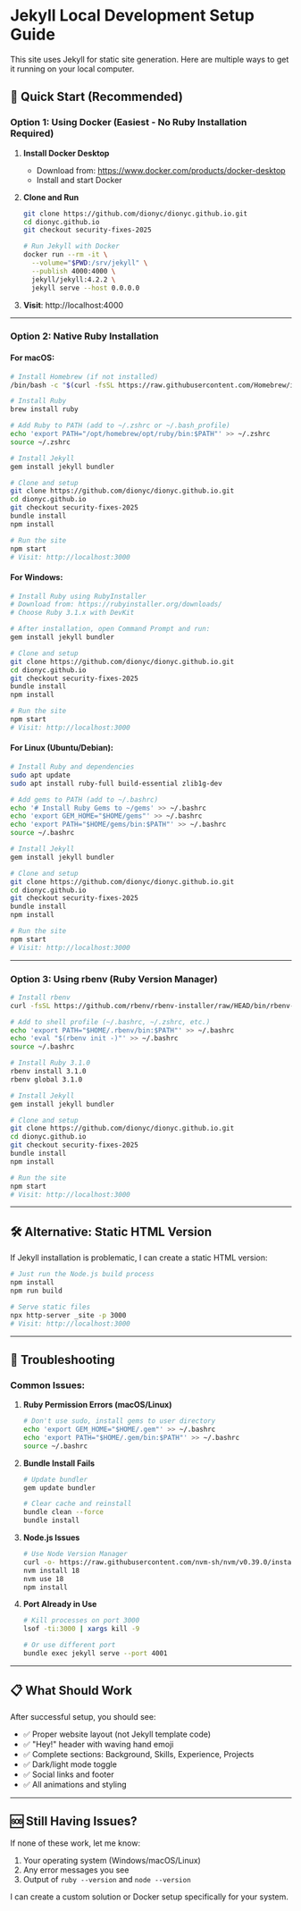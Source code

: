 # Jekyll Local Development Setup Guide

This site uses Jekyll for static site generation. Here are multiple ways to get it running on your local computer.

## 🚀 Quick Start (Recommended)

### Option 1: Using Docker (Easiest - No Ruby Installation Required)

1. **Install Docker Desktop**
   - Download from: https://www.docker.com/products/docker-desktop
   - Install and start Docker

2. **Clone and Run**
   ```bash
   git clone https://github.com/dionyc/dionyc.github.io.git
   cd dionyc.github.io
   git checkout security-fixes-2025
   
   # Run Jekyll with Docker
   docker run --rm -it \
     --volume="$PWD:/srv/jekyll" \
     --publish 4000:4000 \
     jekyll/jekyll:4.2.2 \
     jekyll serve --host 0.0.0.0
   ```

3. **Visit**: http://localhost:4000

---

### Option 2: Native Ruby Installation

#### For macOS:
```bash
# Install Homebrew (if not installed)
/bin/bash -c "$(curl -fsSL https://raw.githubusercontent.com/Homebrew/install/HEAD/install.sh)"

# Install Ruby
brew install ruby

# Add Ruby to PATH (add to ~/.zshrc or ~/.bash_profile)
echo 'export PATH="/opt/homebrew/opt/ruby/bin:$PATH"' >> ~/.zshrc
source ~/.zshrc

# Install Jekyll
gem install jekyll bundler

# Clone and setup
git clone https://github.com/dionyc/dionyc.github.io.git
cd dionyc.github.io
git checkout security-fixes-2025
bundle install
npm install

# Run the site
npm start
# Visit: http://localhost:3000
```

#### For Windows:
```bash
# Install Ruby using RubyInstaller
# Download from: https://rubyinstaller.org/downloads/
# Choose Ruby 3.1.x with DevKit

# After installation, open Command Prompt and run:
gem install jekyll bundler

# Clone and setup
git clone https://github.com/dionyc/dionyc.github.io.git
cd dionyc.github.io
git checkout security-fixes-2025
bundle install
npm install

# Run the site
npm start
# Visit: http://localhost:3000
```

#### For Linux (Ubuntu/Debian):
```bash
# Install Ruby and dependencies
sudo apt update
sudo apt install ruby-full build-essential zlib1g-dev

# Add gems to PATH (add to ~/.bashrc)
echo '# Install Ruby Gems to ~/gems' >> ~/.bashrc
echo 'export GEM_HOME="$HOME/gems"' >> ~/.bashrc
echo 'export PATH="$HOME/gems/bin:$PATH"' >> ~/.bashrc
source ~/.bashrc

# Install Jekyll
gem install jekyll bundler

# Clone and setup
git clone https://github.com/dionyc/dionyc.github.io.git
cd dionyc.github.io
git checkout security-fixes-2025
bundle install
npm install

# Run the site
npm start
# Visit: http://localhost:3000
```

---

### Option 3: Using rbenv (Ruby Version Manager)

```bash
# Install rbenv
curl -fsSL https://github.com/rbenv/rbenv-installer/raw/HEAD/bin/rbenv-installer | bash

# Add to shell profile (~/.bashrc, ~/.zshrc, etc.)
echo 'export PATH="$HOME/.rbenv/bin:$PATH"' >> ~/.bashrc
echo 'eval "$(rbenv init -)"' >> ~/.bashrc
source ~/.bashrc

# Install Ruby 3.1.0
rbenv install 3.1.0
rbenv global 3.1.0

# Install Jekyll
gem install jekyll bundler

# Clone and setup
git clone https://github.com/dionyc/dionyc.github.io.git
cd dionyc.github.io
git checkout security-fixes-2025
bundle install
npm install

# Run the site
npm start
# Visit: http://localhost:3000
```

---

## 🛠️ Alternative: Static HTML Version

If Jekyll installation is problematic, I can create a static HTML version:

```bash
# Just run the Node.js build process
npm install
npm run build

# Serve static files
npx http-server _site -p 3000
# Visit: http://localhost:3000
```

---

## 🔧 Troubleshooting

### Common Issues:

1. **Ruby Permission Errors (macOS/Linux)**
   ```bash
   # Don't use sudo, install gems to user directory
   echo 'export GEM_HOME="$HOME/.gem"' >> ~/.bashrc
   echo 'export PATH="$HOME/.gem/bin:$PATH"' >> ~/.bashrc
   source ~/.bashrc
   ```

2. **Bundle Install Fails**
   ```bash
   # Update bundler
   gem update bundler
   
   # Clear cache and reinstall
   bundle clean --force
   bundle install
   ```

3. **Node.js Issues**
   ```bash
   # Use Node Version Manager
   curl -o- https://raw.githubusercontent.com/nvm-sh/nvm/v0.39.0/install.sh | bash
   nvm install 18
   nvm use 18
   npm install
   ```

4. **Port Already in Use**
   ```bash
   # Kill processes on port 3000
   lsof -ti:3000 | xargs kill -9
   
   # Or use different port
   bundle exec jekyll serve --port 4001
   ```

---

## 📋 What Should Work

After successful setup, you should see:
- ✅ Proper website layout (not Jekyll template code)
- ✅ "Hey!" header with waving hand emoji  
- ✅ Complete sections: Background, Skills, Experience, Projects
- ✅ Dark/light mode toggle
- ✅ Social links and footer
- ✅ All animations and styling

---

## 🆘 Still Having Issues?

If none of these work, let me know:
1. Your operating system (Windows/macOS/Linux)
2. Any error messages you see
3. Output of `ruby --version` and `node --version`

I can create a custom solution or Docker setup specifically for your system.